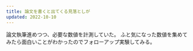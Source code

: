 ```yaml
---
title: 論文を書くと出てくる見落としが
updated: 2022-10-10
---
```


論文執筆進めつつ、必要な数値を計測していた。
ふと気になった数値を集めてみたら面白いことがわかったのでフォローアップ実験してみる。
